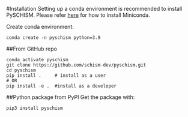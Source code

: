 #Installation
Setting up a conda environment is recommended to install PySCHISM. Please refer [here](https://docs.conda.io/en/latest/miniconda.html#linux-installers) for how to install Miniconda.

Create conda environment:   
```code
conda create -n pyschism python=3.9
```
##From GitHub repo
```code
conda activate pyschism
git clone https://github.com/schism-dev/pyschism.git
cd pyschism
pip install .     # install as a user
# OR
pip install -e .  #install as a developer
```
##Python package from PyPI
Get the package with:   
```code
pip3 install pyschism
```


